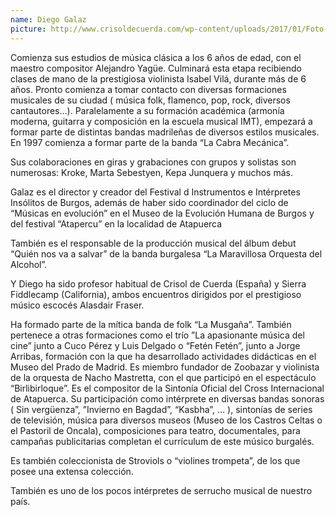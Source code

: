 ```yaml
---
name: Diego Galaz
picture: http://www.crisoldecuerda.com/wp-content/uploads/2017/01/Foto-Diego-ancho-123-nav.jpg
---
```


Comienza sus estudios de música clásica a los 6 años de edad, con el maestro compositor Alejandro Yagüe. Culminará esta etapa recibiendo clases de mano de la prestigiosa violinista Isabel Vilá, durante más de 6 años. Pronto comienza a tomar contacto con diversas formaciones musicales de su ciudad ( música folk, flamenco, pop, rock, diversos cantautores…). Paralelamente a su formación académica (armonía moderna, guitarra y composición en la escuela musical IMT), empezará a formar parte de distintas bandas madrileñas de diversos estilos musicales. En 1997 comienza a formar parte de la banda “La Cabra Mecánica”.

Sus colaboraciones en giras y grabaciones con grupos y solistas son numerosas: Kroke, Marta Sebestyen, Kepa Junquera y muchos más.

Galaz es el director y creador del Festival d Instrumentos e Intérpretes Insólitos de Burgos, además de haber sido coordinador del ciclo de “Músicas en evolución” en el Museo de la Evolución Humana de Burgos y del festival “Atapercu” en la localidad de Atapuerca

También es el responsable de la producción musical del álbum debut “Quién nos va a salvar” de la banda burgalesa “La Maravillosa Orquesta del Alcohol”.

Y Diego ha sido profesor habitual de Crisol de Cuerda (España) y Sierra Fiddlecamp (California), ambos encuentros dirigidos por el prestigioso músico escocés Alasdair Fraser.

Ha formado parte de la mítica banda de folk “La Musgaña”. También pertenece a otras formaciones como el trío ”La apasionante música del cine” junto a Cuco Pérez y Luis Delgado o “Fetén Fetén”, junto a Jorge Arribas, formación con la que ha desarrollado actividades didácticas en el Museo del Prado de Madrid. Es miembro fundador de Zoobazar y violinista de la orquesta de Nacho Mastretta, con el que participó en el espectáculo “Birlibirloque”. Es el compositor de la Sintonía Oficial del Cross Internacional de Atapuerca. Su participación como intérprete en diversas bandas sonoras ( Sin vergüenza”, ”Invierno en Bagdad”, “Kasbha”, … ), sintonías de series de televisión, música para diversos museos (Museo de los Castros Celtas o el Pastoril de Oncala), composiciones para teatro, documentales, para campañas publicitarias completan el currículum de este músico burgalés.

Es también coleccionista de Stroviols o “violines trompeta”, de los que posee una extensa colección.

También es uno de los pocos intérpretes de serrucho musical de nuestro país.

